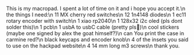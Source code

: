 This is my macropad. I spent a lot of time on it and i hope you accept it.\n
the things I need:\n
11 MX cherry red switches\n
12 1n4148 diodes\n
1 ec11 rotary encoder with switch\n
1 xiao rp2040\n
1 128x32 i2c oled (pls dont solder this)\n
1 pcb\n
1 usbA to usbC cable (pretty pls🥺)\n
cool stickers (maybe one signed by alex the goat himself?)\n
can You print the case in carmine red?\n
black keycaps and encoder knob\n
4 of the insets you said to use on the hackpad website\n
4 14 mm long m3 screws\n
thank you.
